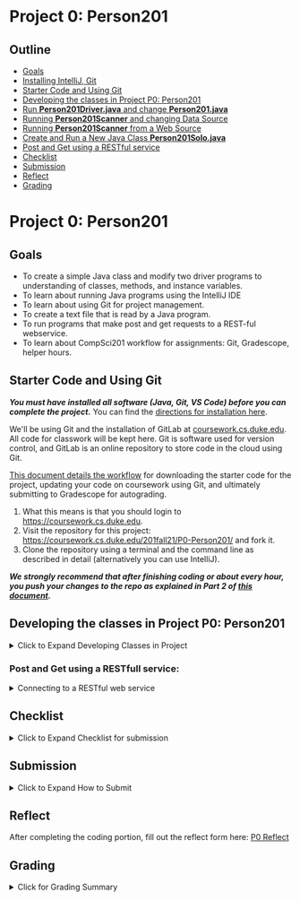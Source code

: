 # Project 0: Person201

## Outline
- [Goals](#goals)
- [Installing IntelliJ, Git](#installing-intellij-git)
- [Starter Code and Using Git](#starter-code-and-using-git)
- [Developing the classes in Project P0: Person201](#developing-the-classes-in-project-p0-person201)
- [Run **Person201Driver.java** and change **Person201.java**](#run-person201driverjava-and-change-person201java)
- [Running **Person201Scanner** and changing Data Source](#running-person201scanner-and-changing-data-source)
- [Running **Person201Scanner** from a Web Source](#running-person201scanner-from-a-web-source)
- [Create and Run a New Java Class **Person201Solo.java**](#create-and-run-a-new-java-class-person201solojava)
- [Post and Get using a RESTful service](#post-and-get-using-a-restfull-service)
- [Checklist](#checklist)
- [Submission](#submission)
- [Reflect](#reflect)
- [Grading](#grading)


# Project 0: Person201


## Goals

* To create a simple Java class and modify two driver programs to understanding of classes, methods, and instance variables.
* To learn about running Java programs using the IntelliJ IDE
* To learn about using Git for project management.
* To create a text file that is read by a Java program.
* To run programs that make post and get requests to a REST-ful webservice.
* To learn about CompSci201 workflow for assignments: Git, Gradescope, helper hours.


## Starter Code and Using Git
**_You must have installed all software (Java, Git, VS Code) before you can complete the project._** You can find the [directions for installation here](https://coursework.cs.duke.edu/201-public-documentation/resources-201/-/blob/main/installingSoftware.md).

We'll be using Git and the installation of GitLab at [coursework.cs.duke.edu](https://coursework.cs.duke.edu). All code for classwork will be kept here. Git is software used for version control, and GitLab is an online repository to store code in the cloud using Git.

[This document details the workflow](https://coursework.cs.duke.edu/201-public-documentation/resources-201/-/blob/main/projectWorkflow.md) for downloading the starter code for the project, updating your code on coursework using Git, and ultimately submitting to Gradescope for autograding.


1. What this means is that you should login to https://coursework.cs.duke.edu. 
2. Visit the repository for this project: https://coursework.cs.duke.edu/201fall21/P0-Person201/ and fork it.
3. Clone the repository using a terminal and the command line as described in detail (alternatively you can use IntelliJ).

**_We strongly recommend that after finishing coding or about every hour, you push your changes to the repo as explained in Part 2 of [this document][Using IntelliJ, Gradescope, and Git]._**
</details>

## Developing the classes in Project P0: Person201
<details>
<summary>
Click to Expand Developing Classes in Project
</summary>

When you fork and clone the project, you'll be working primarily within the src folder with .java files beginning with `Person201`. Your goal is to modify three programs/classes (`Person201.java`, `Person201Driver.java`, and `Person201Scanner.java`) and create a new program (`Person201Solo.java`) to generate the desired output. You'll also run two programs (`PostPerson.java`, `PeopleDownloader.java`) as described below in answering the questions in the analysis document you submit with this and every 201 project. For this project, the analysis will be done in the [P0 Reflect][P0 Reflect] document for the project.


### Run `Person201Driver.java` and change `Person201.java`
<details>
<summary>Initial Runs and Changes</summary>

First run the main method in `Person201Driver.` (Refer to [this document][Using IntelliJ, Gradescope, and Git] for how to run a Java class). The output of the program will be:

```
no-name woto @ 35.9312N 79.0058W
Ricardo harambee @ 34.6037S 58.3816W
Gelareh affective @ 33.89S 151.2E
name woto
name woto
```

Open `Person201.java` in the IntelliJ editor, and look at each of the three `//TODO: change here` comments in the `Person201.java` class. Fix the code so that when the same `Person201Driver` main program is run the output is as shown below:

```
Owen woto @ 35.9312N 79.0058W
Ricardo harambee @ 34.6037S 58.3816W
Gelareh affective @ 33.89S 151.2E
Ricardo harambe
Gelareh affective
```

You can accomplish the above in three steps:
1. Changing the value assigned to instance variable `myName` in the default constructor
2. Changing the body of the method `getPhrase` to return the person's phrase (use an instance variable).
3. Changing the body of the method `getName` to return the person's name (use an instance variable).

Now that you've done this, change the `main` method in class `Person201Driver` by creating a new `Person201` variable named s (short for Sam) with the value shown:

`Person201 s = new Person201("Sam", 44.9978, -93.2650, "hello");`

Add one `System.out.println` statement to print the value of this variable `s` so the output of running the program is as follows:

```
Owen woto @ 35.9312N 79.0058W
Ricardo harambee @ 34.6037S 58.3816W
Gelareh affective @ 33.89S 151.2E
Sam hello @ 44.9978N 93.265W
Ricardo harambee
Gelareh affective
```
</details>

### Running Person201Scanner and changing Data Source
<details>
<summary>Scanning from Another File</summary>

Once the `Person201` class has been updated so that `Person201Driver` generates output as shown above, you should run `Person201Scanner` to see the output below -- running the program is described after the output.

```
Owen woto @ 35.9312N 79.0058W
Ricardo harambee @ 34.6037S 58.3816W
Gelareh affective @ 33.89S 151.2E
total # 3
```

You'll then need to Run `Person201Scanner`. You can do this by either 
1. Right clicking on the file 
as seen here: ![Selecting the file to run in IntelliJ](./p0-figures/P0-SelectFile.png) and then moving your cursor to the Run option. ![Running selected file in IntelliJ](./p0-figures/P0-RunningSelectedFile.png)
2. Go to the Run menu in the top toolbar ![Run menu in IntelliJ](./p0-figures/P0-RunMenu.png) and use the small sub-menus to specify `Person201Scanner`. Then you'll be able to toggle between `Person201Driver` and `Person201Scanner` using the Run menu or the shortcut above the edit panes with the small green arrow that's shown below.

You should edit the `main` method of `Person201Scanner.java` so that the file `data/large.txt` is used as the source of data. This data file includes a random set of names, locations, and words from several sources. You should see 97 different names, phrases and latitude/longitude locations.
</details>

### Running Person201Scanner from a Web Source
<details>
<summary>Scanning from a Web source</summary>

In the `main` method of `Person201Scanner` create a new `String` variable after the first line, as shown below (you can copy/paste):
```bash
String url = "https://courses.cs.duke.edu/compsci201/current/data/medium.txt";
```
Then change the assignment to variable list so that it is:
```bash
Person201[] list = readURL(url);
```
Run the program and note the last name and the number of names printed to answer the questions in the [P0 reflect document][P0 Reflect].
</details>

### Create and Run a New Java Class: **Person201Solo.java**
<details>
<summary>Creating and running a new class</summary>


In the `src` folder create a new Java class named `Person201Solo` that has only a `public static void main method` that allows the program to run (the `main` method is the launch point for all Java programs when they are executed). See `Person201Driver` for details and an example of a `main` method. In the new `main` method, you should define a `Person201` object as shown below and print using `System.out.println(person)` so that the main method has two statements.

```
Person201 person = new Person201("Sam", -77.846, 166.668, "cold");
System.out.println(person);
```
</details>
</details>

### Post and Get using a RESTfull service:
<details>
<summary>Connecting to a RESTful web service</summary>

Run the program `PeopleDownloader.java` and you'll see information for many Person201 objects printed, these are obtained from a RESTful web service, details don't matter for this program, but the number of people printed will change as more students in 201 run the next program in this section, `PostPerson.java`. You should run `PeopleDownloader.java` and then make a change by adding one line to print the number of lines printed, which is the value of `pa.length` -- you can add a print statement after the `for` loop. Make a note of this number in the [P0 reflect][P0 reflect] form.

Then modify the program `PostPerson.java`  by changing line 48 in the `main` method so that the `Person201 p` variable represents information about you. Include your name, a phrase you'd like associated with yourself, and the latitude and longitude of the town you consider either where you grew up, or where you went to high school before Duke. You'll need to look up the these latitude and longitude values using a search engine. After you modify the program, **run** it so that the informatoon you created is posted ot the webservice for the class. You can verify that this ran succesfully by runing `PeopleDownloader.java` again and seeing your information printed.

You're then ready to submit the project for grading. You'll also need to answer the questions in the [P0 reflect document][P0 Reflect].
</details>

</details>

## Checklist
<details>
<summary>
Click to Expand Checklist for submission
</summary>

Before you submit to Gradescope, check that you've done each of the following:

- Modify `Person201.java` by changing code in three places.
- Verify that running `Person201Driver.java` matches the expected output after modifying `Person201.java`
- Add a new `Person201` object in the `Person201Driver.java` program and verify that running `Person201Driver.java` matches the expected output after modifying `Person201Driver.java`.
- Run `Person201Scanner.java` with the data file `data/large.txt`.
- Run `Person201Scanner.java` with a web source via a specified URL.
- Create a new class `Person201Solo` with a `main` method that has two statements.
- Run the program `PostPerson` to post new information and `PeopleDownloader` to get the information from a webservice.
</details>

## Submission
<details>
<summary>
Click to Expand How to Submit
</summary>

You will submit the assignment on Gradescope. [Here][Using IntelliJ, Gradescope, and Git] is a document that describes the submission process in detail. 

You can login to https://www.gradescope.com (make sure to login with “School Credentials”), find project P0 and submit your code. **You CANNOT submit unless all your code has been pushed to your Git repository on coursework.** So, be sure to push changes often and be sure your final program is in your Git repository before you get it graded on Gradescope.

You will need to resubmit your entire project on Gradescope every time after you make changes that you wish to be graded. Please take note that changes/commits on GitLab are NOT automatically synced to Gradescope.
</details>


## Reflect

After completing the coding portion, fill out the reflect form here: [P0 Reflect][P0 Reflect]

## Grading
<details>
<summary>Click for Grading Summary</summary>

Your submission will be graded by the following rubric:

| Class Modified | Points |
| ------ | ------ |
| Person201 | 4 |
| Person201Driver | 4 |
| Person201Solo | 4 |
| Webservice | 4 |
| Reflect form | 4 |

</summary>

<!-- ALL LINKS USED IN THIS DOCUMENT -->

[Installing Software for CompSci201]: https://docs.google.com/document/d/1dlEwDwiIyEQFxXOHS_zY-Qojx4djl4p2Ud16qpeb7gY/edit?usp=sharing

[Using IntelliJ, Gradescope, and Git]:https://docs.google.com/document/d/1dlEwDwiIyEQFxXOHS_zY-Qojx4djl4p2Ud16qpeb7gY/edit?usp=sharing

[P0 Reflect]:https://docs.google.com/forms/d/e/1FAIpQLSdfMS68L3plwZuLtXlr1Jbwudv6L15zhx9QShlh3yoabMH77w/viewform
